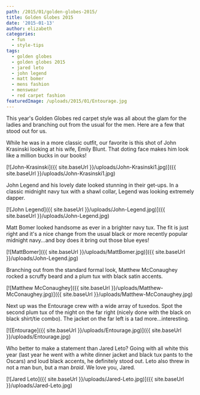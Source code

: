 ```yaml
---
path: /2015/01/golden-globes-2015/
title: Golden Globes 2015
date: '2015-01-13'
author: elizabeth
categories:
  - fun
  - style-tips
tags:
  - golden globes
  - golden globes 2015
  - jared leto
  - john legend
  - matt bomer
  - mens fashion
  - menswear
  - red carpet fashion
featuredImage: /uploads/2015/01/Entourage.jpg
---
```

This year's Golden Globes red carpet style was all about the glam for the ladies and branching out from the usual for the men. Here are a few that stood out for us.

While he was in a more classic outfit, our favorite is this shot of John Krasinski looking at his wife, Emily Blunt. That doting face makes him look like a million bucks in our books!

[![John-Krasinski]({{ site.baseUrl }}/uploads/John-Krasinski1.jpg)]({{ site.baseUrl }}/uploads/John-Krasinski1.jpg)

John Legend and his lovely date looked stunning in their get-ups. In a classic midnight navy tux with a shawl collar, Legend was looking extremely dapper.

[![John Legend]({{ site.baseUrl }}/uploads/John-Legend.jpg)]({{ site.baseUrl }}/uploads/John-Legend.jpg)

Matt Bomer looked handsome as ever in a brighter navy tux. The fit is just right and it's a nice change from the usual black or more recently popular midnight navy...and boy does it bring out those blue eyes!

[![MattBomer]({{ site.baseUrl }}/uploads/MattBomer.jpg)]({{ site.baseUrl }}/uploads/John-Legend.jpg)

Branching out from the standard formal look, Matthew McConaughey rocked a scruffy beard and a plum tux with black satin accents.

[![Matthew McConaughey]({{ site.baseUrl }}/uploads/Matthew-McConaughey.jpg)]({{ site.baseUrl }}/uploads/Matthew-McConaughey.jpg)

Next up was the Entourage crew with a wide array of tuxedos. Spot the second plum tux of the night on the far right (nicely done with the black on black shirt/tie combo). The jacket on the far left is a tad more...interesting.

[![Entourage]({{ site.baseUrl }}/uploads/Entourage.jpg)]({{ site.baseUrl }}/uploads/Entourage.jpg)

Who better to make a statement than Jared Leto? Going with all white this year (last year he went with a white dinner jacket and black tux pants to the Oscars) and loud black accents, he definitely stood out. Leto also threw in not a man bun, but a man _braid_. We love you, Jared.

[![Jared Leto]({{ site.baseUrl }}/uploads/Jared-Leto.jpg)]({{ site.baseUrl }}/uploads/Jared-Leto.jpg)